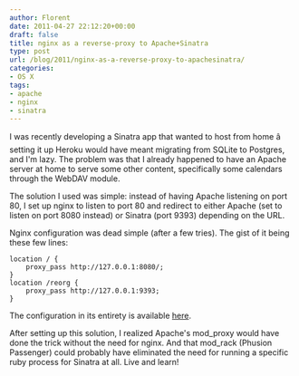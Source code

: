 ```yaml
---
author: Florent
date: 2011-04-27 22:12:20+00:00
draft: false
title: nginx as a reverse-proxy to Apache+Sinatra
type: post
url: /blog/2011/nginx-as-a-reverse-proxy-to-apachesinatra/
categories:
- OS X
tags:
- apache
- nginx
- sinatra
---
```


I was recently developing a Sinatra app that wanted to host from home â setting it up Heroku would have meant migrating from SQLite to Postgres, and I'm lazy. The problem was that I already happened to have an Apache server at home to serve some other content, specifically some calendars through the WebDAV module.

The solution I used was simple: instead of having Apache listening on port 80, I set up nginx to listen to port 80 and redirect to either Apache (set to listen on port 8080 instead) or Sinatra (port 9393) depending on the URL.



Nginx configuration was dead simple (after a few tries). The gist of it being these few lines:

    
    location / {
        proxy_pass http://127.0.0.1:8080/;
    }
    location /reorg {
        proxy_pass http://127.0.0.1:9393;
    }


The configuration in its entirety is available [here](/blog/wp-content/uploads/2011/04/nginx.conf_.txt).



After setting up this solution, I realized Apache's mod_proxy would have done the trick without the need for nginx. And that mod_rack (Phusion Passenger) could probably have eliminated the need for running a specific ruby process for Sinatra at all. Live and learn!

